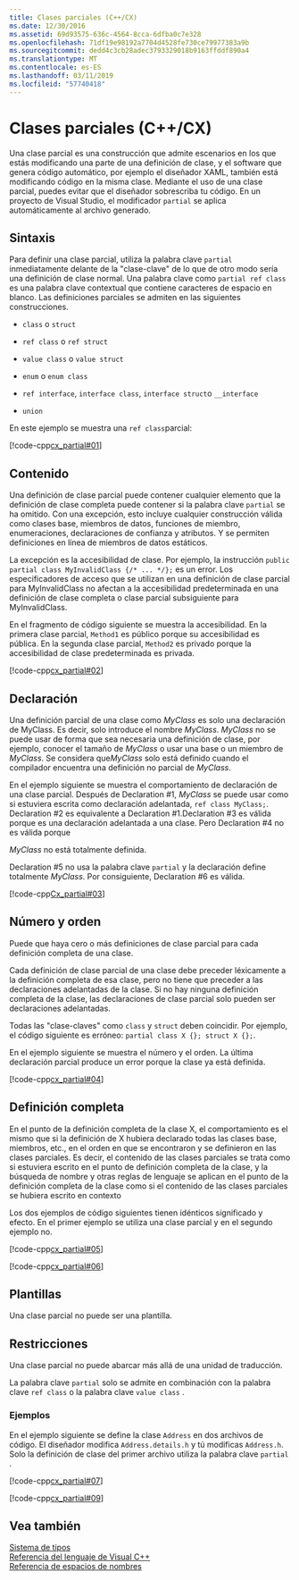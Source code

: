 ```yaml
---
title: Clases parciales (C++/CX)
ms.date: 12/30/2016
ms.assetid: 69d93575-636c-4564-8cca-6dfba0c7e328
ms.openlocfilehash: 71df19e98192a7704d4528fe730ce79977383a9b
ms.sourcegitcommit: dedd4c3cb28adec3793329018b9163ffddf890a4
ms.translationtype: MT
ms.contentlocale: es-ES
ms.lasthandoff: 03/11/2019
ms.locfileid: "57740418"
---
```

# <a name="partial-classes-ccx"></a>Clases parciales (C++/CX)

Una clase parcial es una construcción que admite escenarios en los que estás modificando una parte de una definición de clase, y el software que genera código automático, por ejemplo el diseñador XAML, también está modificando código en la misma clase. Mediante el uso de una clase parcial, puedes evitar que el diseñador sobrescriba tu código. En un proyecto de Visual Studio, el modificador `partial` se aplica automáticamente al archivo generado.

## <a name="syntax"></a>Sintaxis

Para definir una clase parcial, utiliza la palabra clave `partial` inmediatamente delante de la "clase-clave" de lo que de otro modo sería una definición de clase normal. Una palabra clave como `partial ref class` es una palabra clave contextual que contiene caracteres de espacio en blanco. Las definiciones parciales se admiten en las siguientes construcciones.

- `class` o `struct`

- `ref class` o `ref struct`

- `value class` o `value struct`

- `enum` o `enum class`

- `ref interface`, `interface class`, `interface struct`o `__interface`

- `union`

En este ejemplo se muestra una `ref class`parcial:

[!code-cpp[cx_partial#01](../cppcx/codesnippet/CPP/partialclassexample/class1.h#01)]

## <a name="contents"></a>Contenido

Una definición de clase parcial puede contener cualquier elemento que la definición de clase completa puede contener si la palabra clave `partial` se ha omitido. Con una excepción, esto incluye cualquier construcción válida como clases base, miembros de datos, funciones de miembro, enumeraciones, declaraciones de confianza y atributos. Y se permiten definiciones en línea de miembros de datos estáticos.

La excepción es la accesibilidad de clase. Por ejemplo, la instrucción `public partial class MyInvalidClass {/* ... */};` es un error. Los especificadores de acceso que se utilizan en una definición de clase parcial para MyInvalidClass no afectan a la accesibilidad predeterminada en una definición de clase completa o clase parcial subsiguiente para MyInvalidClass.

En el fragmento de código siguiente se muestra la accesibilidad. En la primera clase parcial, `Method1` es público porque su accesibilidad es pública. En la segunda clase parcial, `Method2` es privado porque la accesibilidad de clase predeterminada es privada.

[!code-cpp[cx_partial#02](../cppcx/codesnippet/CPP/partialclassexample/class1.h#02)]

## <a name="declaration"></a>Declaración

Una definición parcial de una clase como *MyClass* es solo una declaración de MyClass. Es decir, solo introduce el nombre *MyClass*. *MyClass* no se puede usar de forma que sea necesaria una definición de clase, por ejemplo, conocer el tamaño de *MyClass* o usar una base o un miembro de *MyClass*. Se considera que*MyClass* solo está definido cuando el compilador encuentra una definición no parcial de *MyClass*.

En el ejemplo siguiente se muestra el comportamiento de declaración de una clase parcial. Después de Declaration #1, *MyClass* se puede usar como si estuviera escrita como declaración adelantada, `ref class MyClass;`. Declaration #2 es equivalente a Declaration #1.Declaration #3 es válida porque es una declaración adelantada a una clase. Pero Declaration #4 no es válida porque

*MyClass* no está totalmente definida.

Declaration #5 no usa la palabra clave `partial` y la declaración define totalmente *MyClass*. Por consiguiente, Declaration #6 es válida.

[!code-cpp[Cx_partial#03](../cppcx/codesnippet/CPP/partialclassexample/class1.h#03)]

## <a name="number-and-ordering"></a>Número y orden

Puede que haya cero o más definiciones de clase parcial para cada definición completa de una clase.

Cada definición de clase parcial de una clase debe preceder léxicamente a la definición completa de esa clase, pero no tiene que preceder a las declaraciones adelantadas de la clase. Si no hay ninguna definición completa de la clase, las declaraciones de clase parcial solo pueden ser declaraciones adelantadas.

Todas las "clase-claves" como `class` y `struct` deben coincidir. Por ejemplo, el código siguiente es erróneo: `partial class X {}; struct X {};`.

En el ejemplo siguiente se muestra el número y el orden. La última declaración parcial produce un error porque la clase ya está definida.

[!code-cpp[cx_partial#04](../cppcx/codesnippet/CPP/partialclassexample/class1.h#04)]

## <a name="full-definition"></a>Definición completa

En el punto de la definición completa de la clase X, el comportamiento es el mismo que si la definición de X hubiera declarado todas las clases base, miembros, etc., en el orden en que se encontraron y se definieron en las clases parciales. Es decir, el contenido de las clases parciales se trata como si estuviera escrito en el punto de definición completa de la clase, y la búsqueda de nombre y otras reglas de lenguaje se aplican en el punto de la definición completa de la clase como si el contenido de las clases parciales se hubiera escrito en contexto

Los dos ejemplos de código siguientes tienen idénticos significado y efecto. En el primer ejemplo se utiliza una clase parcial y en el segundo ejemplo no.

[!code-cpp[cx_partial#05](../cppcx/codesnippet/CPP/partialclassexample/class1.h#05)]

[!code-cpp[cx_partial#06](../cppcx/codesnippet/CPP/partialclassexample/class1.h#06)]

## <a name="templates"></a>Plantillas

Una clase parcial no puede ser una plantilla.

## <a name="restrictions"></a>Restricciones

Una clase parcial no puede abarcar más allá de una unidad de traducción.

La palabra clave `partial` solo se admite en combinación con la palabra clave `ref class` o la palabra clave `value class` .

### <a name="examples"></a>Ejemplos

En el ejemplo siguiente se define la clase `Address` en dos archivos de código. El diseñador modifica `Address.details.h` y tú modificas `Address.h`. Solo la definición de clase del primer archivo utiliza la palabra clave `partial` .

[!code-cpp[cx_partial#07](../cppcx/codesnippet/CPP/partialclassexample/address.details.h#07)]

[!code-cpp[cx_partial#09](../cppcx/codesnippet/CPP/partialclassexample/address.h#09)]

## <a name="see-also"></a>Vea también

[Sistema de tipos](../cppcx/type-system-c-cx.md)<br/>
[Referencia del lenguaje de Visual C++](../cppcx/visual-c-language-reference-c-cx.md)<br/>
[Referencia de espacios de nombres](../cppcx/namespaces-reference-c-cx.md)
